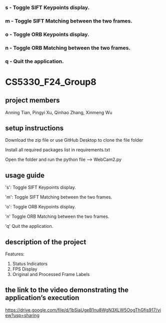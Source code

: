 ### s - Toggle SIFT Keypoints display. 
### m - Toggle SIFT Matching between the two frames.
### o - Toggle ORB Keypoints display.
### n - Toggle ORB Matching between the two frames.
### q - Quit the application.
# CS5330_F24_Group8

## project members

Anning Tian, Pingyi Xu, Qinhao Zhang, Xinmeng Wu

## setup instructions

Download the zip file or use GitHub Desktop to clone the file folder

Install all required packages list in requirements.txt

Open the folder and run the python file --> WebCam2.py

## usage guide

's': Toggle SIFT Keypoints display. 

'm': Toggle SIFT Matching between the two frames.

'o': Toggle ORB Keypoints display.

'n' Toggle ORB Matching between the two frames.

'q' Quit the application.



## description of the project
Features:
1. Status Indicators
2. FPS Display
3. Original and Processed Frame Labels

## the link to the video demonstrating the application’s execution
https://drive.google.com/file/d/1bSiaUgeB1nu8WgN3XLW5OogThGfjs917/view?usp=sharing
